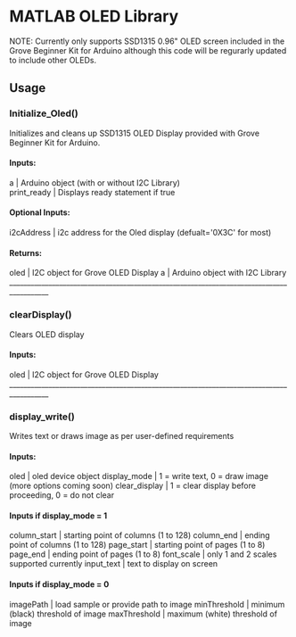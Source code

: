 # MATLAB OLED Library
NOTE: Currently only supports SSD1315 0.96" OLED screen included in the Grove Beginner Kit for Arduino although this code will be regurarly updated to include other OLEDs.

## Usage
### Initialize_Oled()
Initializes and cleans up SSD1315 OLED Display provided with Grove Beginner Kit for Arduino.
#### Inputs:
a | Arduino object (with or without I2C Library)<br>
print_ready | Displays ready statement if true
#### Optional Inputs:
i2cAddress | i2c address for the Oled display (defualt='0X3C' for most)
#### Returns:
oled | I2C object for Grove OLED Display
a | Arduino object with I2C Library
<br>_________________________________________________________________________________________<br>
### clearDisplay()
Clears OLED display
#### Inputs:
oled | I2C object for Grove OLED Display
<br>_________________________________________________________________________________________<br>
### display_write()
Writes text or draws image as per user-defined requirements
#### Inputs:
oled | oled device object
display_mode | 1 = write text, 0 = draw image (more options coming soon)
clear_display | 1 = clear display before proceeding, 0 = do not clear
#### Inputs if display_mode = 1
column_start | starting point of columns (1 to 128)
column_end | ending point of columns (1 to 128)
page_start | starting point of pages (1 to 8)
page_end | ending point of pages (1 to 8)
font_scale | only 1 and 2 scales supported currently
input_text | text to display on screen
#### Inputs if display_mode = 0
imagePath | load sample or provide path to image
minThreshold | minimum (black) threshold of image
maxThreshold | maximum (white) threshold of image

